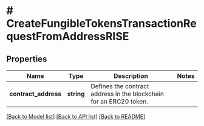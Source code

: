 # # CreateFungibleTokensTransactionRequestFromAddressRISE

## Properties

Name | Type | Description | Notes
------------ | ------------- | ------------- | -------------
**contract_address** | **string** | Defines the contract address in the blockchain for an ERC20 token. |

[[Back to Model list]](../../README.md#models) [[Back to API list]](../../README.md#endpoints) [[Back to README]](../../README.md)
